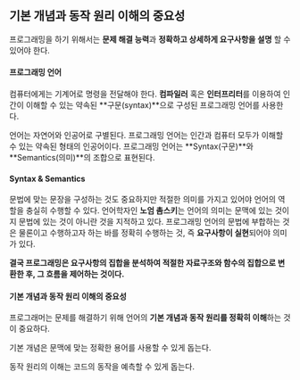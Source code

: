 ## 기본 개념과 동작 원리 이해의 중요성

프로그래밍을 하기 위해서는 **문제 해결 능력**과 **정확하고 상세하게 요구사항을 설명** 할 수 있어야 한다.

#### 프로그래밍 언어
컴퓨터에게는 기계어로 명령을 전달해야 한다. **컴파일러** 혹은 **인터프리터**를 이용하여 인간이 이해할 수 있는 약속된 **구문(syntax)**으로 구성된 프로그래밍 언어를 사용한다.

언어는 자연어와 인공어로 구별된다. 프로그래밍 언어는 인간과 컴퓨터 모두가 이해할 수 있는 약속된 형태의 인공어이다. 프로그래밍 언어는 **Syntax(구문)**와 **Semantics(의미)**의 조합으로 표현된다.

#### Syntax & Semantics
문법에 맞는 문장을 구성하는 것도 중요하지만 적절한 의미를 가지고 있어야 언어의 역할을 충실히 수행할 수 있다. 언어학자인 **노엄 촘스키**는 언어의 의미는 문맥에 있는 것이지 문법에 있는 것이 아니란 것을 지적하고 있다. 프로그래밍 언어의 문법에 부합하는 것은 물론이고 수행하고자 하는 바를 정확히 수행하는 것, 즉 **요구사항이 실현**되어야 의미가 있다.

**결국 프로그래밍은 요구사항의 집합을 분석하여 적절한 자료구조와 함수의 집합으로 변환한 후, 그 흐름을 제어하는 것이다.**

#### 기본 개념과 동작 원리 이해의 중요성
프로그래머는 문제를  해결하기 위해 언어의 **기본 개념과 동작 원리를 정확히 이해**하는 것이 중요하다.

기본 개념은 문맥에 맞는 정확한 용어를 사용할 수 있게 돕는다.

동작 원리의 이해는 코드의 동작을 예측할 수 있게 돕는다.